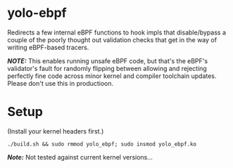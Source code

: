 # yolo-ebpf

Redirects a few internal eBPF functions to hook impls that disable/bypass a
couple of the poorly thought out validation checks that get in the way of
writing eBPF-based tracers.

***NOTE:*** This enables running unsafe eBPF code, but that's the eBPF's
validator's fault for randomly flipping between allowing and rejecting
perfectly fine code across minor kernel and compiler toolchain updates.
Please don't use this in productioon.

# Setup

(Install your kernel headers first.)

```
./build.sh && sudo rmmod yolo_ebpf; sudo insmod yolo_ebpf.ko
```

***Note:*** Not tested against current kernel versions...
